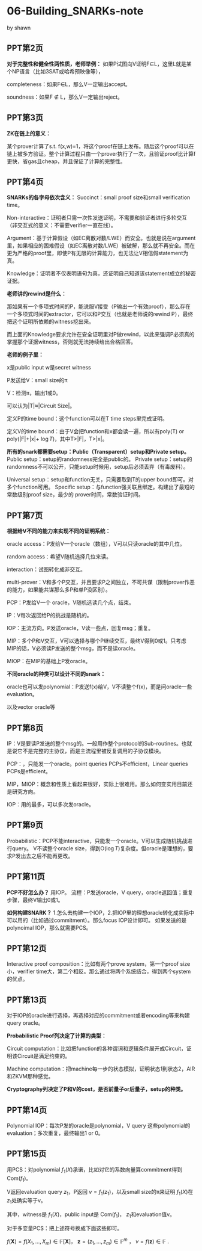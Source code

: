 # 06-Building_SNARKs-note

by shawn

## PPT第2页

**对于完整性和健全性两性质，老师举例：**
如果P试图向V证明F∈L，这里L就是某个NP语言（比如3SAT或哈希预映像等），

completeness：如果F∈L，那么V一定输出accept。

soundness：如果F $\notin$ L，那么V一定输出reject。


## PPT第3页

**ZK在链上的意义：**

某个prover计算了s.t. f(x,w)=1，将这个proof在链上发布。随后这个proof可以在链上被多方验证。整个计算过程只由一个prover执行了一次，且验证proof比计算f更快，省gas且cheap，并且保证了计算的完整性。


## PPT第4页

**SNARKs的各字母依次含义：**
Succinct：small proof size和small verification time。

Non-interactive：证明者只需一次性发送证明，不需要和验证者进行多轮交互（非交互式的意义：不需要verifier一直在线）。

Argument：基于计算假设（如EC离散对数/LWE）而安全。也就是说在argument里，如果相应的困难假设（如EC离散对数/LWE）被破解，那么就不再安全。而在更为严格的proof里，即使P有无限的计算能力，也无法让V相信假statement为真。

Knowledge：证明者不仅表明语句为真，还证明自己知道该statement成立的秘密证据。

**老师讲的rewind是什么：**

那如果有一个多项式时间的P，能说服V接受（P输出一个有效proof），那么存在一个多项式时间的extractor，它可以和P交互（也就是老师说的rewind P），最终把这个证明所依赖的witness挖出来。

而上面的Knowledge要求允许在安全证明里对P做rewind，以此来强调P必须真的掌握那个证据witness，否则就无法持续给出合格回答。

**老师的例子里：**

x是public input
w是secret witness

P发送给V：small size的π

V：检测π，输出1或0。

可以认为|T|≈|Circuit Size|。

定义P的time bound：这个function可以在T time steps里完成证明。

定义V的time bound：由于V会把function和x都会读一遍，所以有poly(T) or poly(|F|+|x|+ $\log T$)，其中T>|F|，T>|x|。

**所有的snark都需要setup：Public（Transparent）setup和Private setup。**
Public setup：setup的randomness完全是public的。
Private setup：setup的randomness不可以公开，只能setup时候用，setup后必须丢弃（有毒废料）。

Universal setup：setup和function无关，只需要取到T的upper bound即可。对多个function可用。
Specific setup：与function强关联且绑定。构建出了最短的常数级别proof size，最少的 prover时间，常数验证时间。


## PPT第7页

**根据给V不同的能力来实现不同的证明系统：**

oracle access：P发给V一个oracle（数组），V可以只读oracle的其中几位。

random access：希望V随机选择几位来读。

interaction：试图转化成非交互。

multi-prover：V和多个P交互，并且要求P之间独立，不可共谋（限制prover作恶的能力，如果能共谋那么多P和单P没区别）。

PCP：P发给V一个 oracle，V随机选读几个点，结束。

IP：V每次返回给P的挑战是随机的。

IOP：主流方向。P发送oracle，V读一些点，回复msg；重复。

MIP：多个P和V交互，V可以选择与哪个P继续交互，最终V得到0或1。只考虑MIP的话，V必须读P发送的整个msg，而不是读oracle。

MIOP：在MIP的基础上P发oracle。

**不同oracle的种类可以设计不同的snark：**

oracle也可以发polynomial：P发送f(x)给V，V不读整个f(x)，而是问oracle一些evaluation。

以及vector oracle等


## PPT第8页

IP：V是要读P发送的整个msg的。一般用作整个protocol的Sub-routines。也就是说它不是完整的主协议，而是主流程里被反复调用的子协议模块。

PCP：，只能发一个oracle。point queries PCPs不efficient，Linear queries PCPs是efficient。

MIP，MIOP：概念和性质上看起来很好，实际上很难用。那么如何变实用目前还是研究方向。

IOP：用的最多，可以多次发oracle。


## PPT第9页

Probabilistic：PCP不能interactive，只能发一个oracle。V可以生成随机挑战进行query。
V不读整个oracle size，得到O($\log T$)复杂度。但oracle是理想的，要求P发出去之后不能再更改。


## PPT第11页

**PCP不好怎么办？** 用IOP。
流程：P发送oracle，V query，oracle返回值；重复步骤，最终V输出0或1。

**如何构建SNARK？** 1.怎么去构建一个IOP，2.把IOP里的理想oracle转化成实际中可以用的（比如通过commitment）。那么focus IOP设计即可。
如果发送的是polynoimal IOP，那么就需要PCS。


## PPT第12页

Interactive proof composition：比如有两个prove system，第一个proof size小，verifier time大，第二个相反。那么通过将两个系统结合，得到两个system的优点。


## PPT第13页

对于IOP的oracle进行选择，再选择对应的commitment或者encoding等来构建query oracle。

**Probabilistic Proof列决定了计算的类型：**

Circuit computation：比如把function的各种谓词和逻辑条件展开成Circuit，证明该Circuit是满足约束的。

Machine computation：把machine每一步的状态模拟，证明状态1到状态2，AIR和ZKVM那种感觉。

**Cryptography列决定了P和V的cost，是否前量子or后量子，setup的种类。**


## PPT第14页

Polynomial IOP：每次P发的oracle是polynomial，V query 这些polynomial的evaluation；多次重复，最终输出1 or 0。


## PPT第15页

用PCS：对polynomial $f_1(X)$承诺，比如对它的系数向量算commitment得到 $\mathsf{Com}(f_1)$。

V返回evaluation query $z_1$，P返回 $v=f_1(z_1)$，以及small size的π来证明 $f_1(X)$在 $z_1$处确实等于v。

其中，witness是 $f_1(X)$，public input是 $\mathsf{Com}(f_1)$， $z_1$和evaluation值v。 

对于多变量PCS：把上述符号换成下面这些即可。

$f(\mathbf X)=f(X_1,\dots ,X_m)\in\mathbb F[\mathbf X]$， $\mathbf z=(z_1,\dots ,z_m)\in\mathbb F^m$ ， $v=f(\mathbf z)\in\mathbb F$ .
